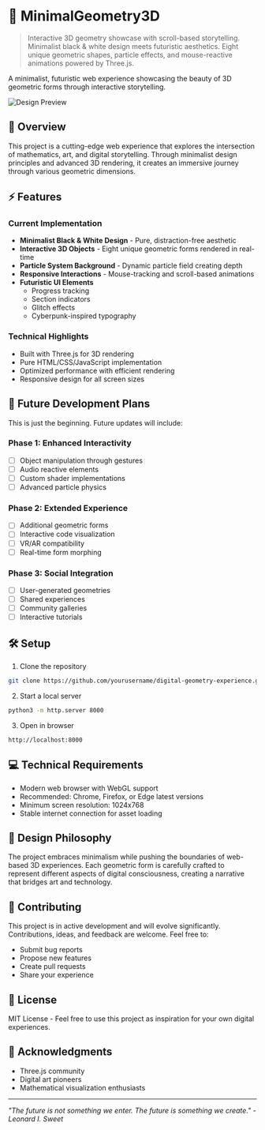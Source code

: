 # 🌌 MinimalGeometry3D

> Interactive 3D geometry showcase with scroll-based storytelling. Minimalist black & white design meets futuristic aesthetics. Eight unique geometric shapes, particle effects, and mouse-reactive animations powered by Three.js.

A minimalist, futuristic web experience showcasing the beauty of 3D geometric forms through interactive storytelling.

![Design Preview](https://via.placeholder.com/800x400.png?text=Digital+Geometry+Experience)

## 🚀 Overview

This project is a cutting-edge web experience that explores the intersection of mathematics, art, and digital storytelling. Through minimalist design principles and advanced 3D rendering, it creates an immersive journey through various geometric dimensions.

## ⚡ Features

### Current Implementation

- **Minimalist Black & White Design** - Pure, distraction-free aesthetic
- **Interactive 3D Objects** - Eight unique geometric forms rendered in real-time
- **Particle System Background** - Dynamic particle field creating depth
- **Responsive Interactions** - Mouse-tracking and scroll-based animations
- **Futuristic UI Elements**
  - Progress tracking
  - Section indicators
  - Glitch effects
  - Cyberpunk-inspired typography

### Technical Highlights

- Built with Three.js for 3D rendering
- Pure HTML/CSS/JavaScript implementation
- Optimized performance with efficient rendering
- Responsive design for all screen sizes

## 🎯 Future Development Plans

This is just the beginning. Future updates will include:

### Phase 1: Enhanced Interactivity

- [ ] Object manipulation through gestures
- [ ] Audio reactive elements
- [ ] Custom shader implementations
- [ ] Advanced particle physics

### Phase 2: Extended Experience

- [ ] Additional geometric forms
- [ ] Interactive code visualization
- [ ] VR/AR compatibility
- [ ] Real-time form morphing

### Phase 3: Social Integration

- [ ] User-generated geometries
- [ ] Shared experiences
- [ ] Community galleries
- [ ] Interactive tutorials

## 🛠 Setup

1. Clone the repository

```bash
git clone https://github.com/yourusername/digital-geometry-experience.git
```

2. Start a local server

```bash
python3 -m http.server 8000
```

3. Open in browser

```
http://localhost:8000
```

## 💻 Technical Requirements

- Modern web browser with WebGL support
- Recommended: Chrome, Firefox, or Edge latest versions
- Minimum screen resolution: 1024x768
- Stable internet connection for asset loading

## 🎨 Design Philosophy

The project embraces minimalism while pushing the boundaries of web-based 3D experiences. Each geometric form is carefully crafted to represent different aspects of digital consciousness, creating a narrative that bridges art and technology.

## 🤝 Contributing

This project is in active development and will evolve significantly. Contributions, ideas, and feedback are welcome. Feel free to:

- Submit bug reports
- Propose new features
- Create pull requests
- Share your experience

## 📜 License

MIT License - Feel free to use this project as inspiration for your own digital experiences.

## 🌟 Acknowledgments

- Three.js community
- Digital art pioneers
- Mathematical visualization enthusiasts

---

_"The future is not something we enter. The future is something we create." - Leonard I. Sweet_
